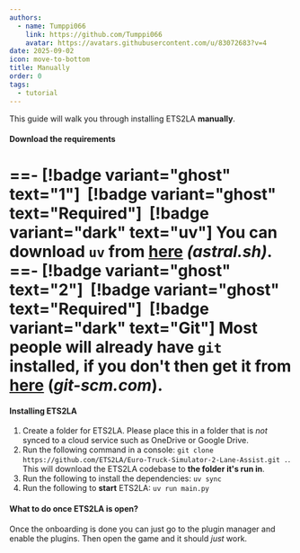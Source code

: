 ```yaml
---
authors: 
  - name: Tumppi066
    link: https://github.com/Tumppi066
    avatar: https://avatars.githubusercontent.com/u/83072683?v=4
date: 2025-09-02
icon: move-to-bottom
title: Manually
order: 0
tags: 
  - tutorial
---
```


This guide will walk you through installing ETS2LA **manually**.

#### Download the requirements
==- [!badge variant="ghost" text="1"] ‎ [!badge variant="ghost" text="Required"] ‎ [!badge variant="dark" text="uv"]
You can download `uv` from [here](https://docs.astral.sh/uv/getting-started/installation/) *(astral.sh)*.
==- [!badge variant="ghost" text="2"] ‎ [!badge variant="ghost" text="Required"] ‎ [!badge variant="dark" text="Git"]
Most people will already have `git` installed, if you don't then get it from [here](https://git-scm.com/) (*git-scm.com*).
===

#### Installing ETS2LA
1. Create a folder for ETS2LA. Please place this in a folder that is *not* synced to a cloud service such as OneDrive or Google Drive.
2. Run the following command in a console: `git clone https://github.com/ETS2LA/Euro-Truck-Simulator-2-Lane-Assist.git .`. This will download the ETS2LA codebase to **the folder it's run in**.
3. Run the following to install the dependencies: `uv sync`
4. Run the following to **start** ETS2LA: `uv run main.py`

#### What to do once ETS2LA is open?
Once the onboarding is done you can just go to the plugin manager and enable the plugins. Then open the game and it should *just* work.